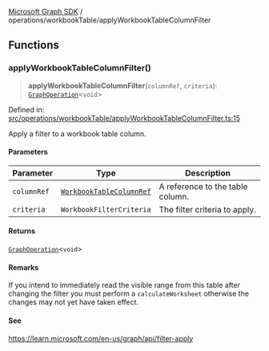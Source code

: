 [Microsoft Graph SDK](../../README.md) / operations/workbookTable/applyWorkbookTableColumnFilter

## Functions

### applyWorkbookTableColumnFilter()

> **applyWorkbookTableColumnFilter**(`columnRef`, `criteria`): [`GraphOperation`](../../models/GraphOperation.md#graphoperation)\<`void`\>

Defined in: [src/operations/workbookTable/applyWorkbookTableColumnFilter.ts:15](https://github.com/Future-Secure-AI/microsoft-graph/blob/main/src/operations/workbookTable/applyWorkbookTableColumnFilter.ts#L15)

Apply a filter to a workbook table column.

#### Parameters

| Parameter | Type | Description |
| ------ | ------ | ------ |
| `columnRef` | [`WorkbookTableColumnRef`](../../models/WorkbookTableColumnRef.md#workbooktablecolumnref) | A reference to the table column. |
| `criteria` | `WorkbookFilterCriteria` | The filter criteria to apply. |

#### Returns

[`GraphOperation`](../../models/GraphOperation.md#graphoperation)\<`void`\>

#### Remarks

If you intend to immediately read the visible range from this table after changing the filter you must perform a `calculateWorksheet` otherwise the changes may not yet have taken effect.

#### See

https://learn.microsoft.com/en-us/graph/api/filter-apply
